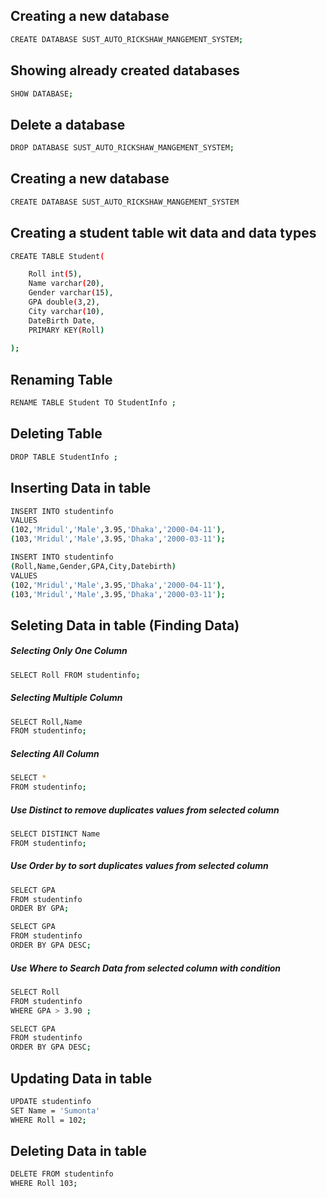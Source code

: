 
## Creating a new database

```bash
CREATE DATABASE SUST_AUTO_RICKSHAW_MANGEMENT_SYSTEM;
```


## Showing already created databases

```bash
SHOW DATABASE;
```

## Delete a database

```bash
DROP DATABASE SUST_AUTO_RICKSHAW_MANGEMENT_SYSTEM;
```

## Creating a new database

```bash
CREATE DATABASE SUST_AUTO_RICKSHAW_MANGEMENT_SYSTEM
```


## Creating a student table wit data and data types

```bash
CREATE TABLE Student(

    Roll int(5),
    Name varchar(20),
    Gender varchar(15),
    GPA double(3,2),
    City varchar(10),
    DateBirth Date,
    PRIMARY KEY(Roll)
    
);
```
## Renaming Table

```bash
RENAME TABLE Student TO StudentInfo ;
```

## Deleting Table

```bash
DROP TABLE StudentInfo ;
```

## Inserting Data in table

```bash
INSERT INTO studentinfo
VALUES
(102,'Mridul','Male',3.95,'Dhaka','2000-04-11'),
(103,'Mridul','Male',3.95,'Dhaka','2000-03-11');
```
```bash
INSERT INTO studentinfo
(Roll,Name,Gender,GPA,City,Datebirth)
VALUES
(102,'Mridul','Male',3.95,'Dhaka','2000-04-11'),
(103,'Mridul','Male',3.95,'Dhaka','2000-03-11');
```

## Seleting Data in table (Finding Data)

##### Selecting Only One Column
```bash
SELECT Roll FROM studentinfo;
```
##### Selecting Multiple Column
```bash
SELECT Roll,Name 
FROM studentinfo;
```
##### Selecting All Column
```bash
SELECT *
FROM studentinfo;
```
##### Use Distinct to remove duplicates values from selected column
```bash
SELECT DISTINCT Name
FROM studentinfo;
```

##### Use Order by to sort duplicates values from selected column
```bash
SELECT GPA 
FROM studentinfo
ORDER BY GPA;
```
```bash
SELECT GPA 
FROM studentinfo
ORDER BY GPA DESC;
```

##### Use Where to Search Data from selected column with condition
```bash
SELECT Roll
FROM studentinfo
WHERE GPA > 3.90 ;
```
```bash
SELECT GPA 
FROM studentinfo
ORDER BY GPA DESC;
```

## Updating Data in table

```bash
UPDATE studentinfo
SET Name = 'Sumonta'
WHERE Roll = 102;
```

## Deleting Data in table

```bash
DELETE FROM studentinfo
WHERE Roll 103;
```